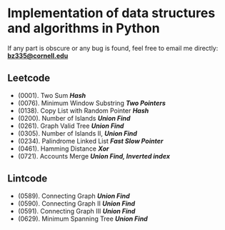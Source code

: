 # Implementation of data structures and algorithms in Python
If any part is obscure or any bug is found, feel free to email me directly: __**bz335@cornell.edu**__

## Leetcode
* (0001). Two Sum **_Hash_**
* (0076). Minimum Window Substring **_Two Pointers_**
* (0138). Copy List with Random Pointer **_Hash_**
* (0200). Number of Islands **_Union Find_**
* (0261). Graph Valid Tree **_Union Find_**
* (0305). Number of Islands II, **_Union Find_**
* (0234). Palindrome Linked List **_Fast Slow Pointer_**
* (0461). Hamming Distance **_Xor_**
* (0721). Accounts Merge **_Union Find, Inverted index_**

## Lintcode
* (0589). Connecting Graph **_Union Find_**
* (0590). Connecting Graph II **_Union Find_**
* (0591). Connecting Graph III **_Union Find_**
* (0629). Minimum Spanning Tree **_Union Find_**
